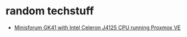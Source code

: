 # random techstuff

* [Minisforum GK41 with Intel Celeron J4125 CPU running Proxmox VE](minisforum_gk41.md)
